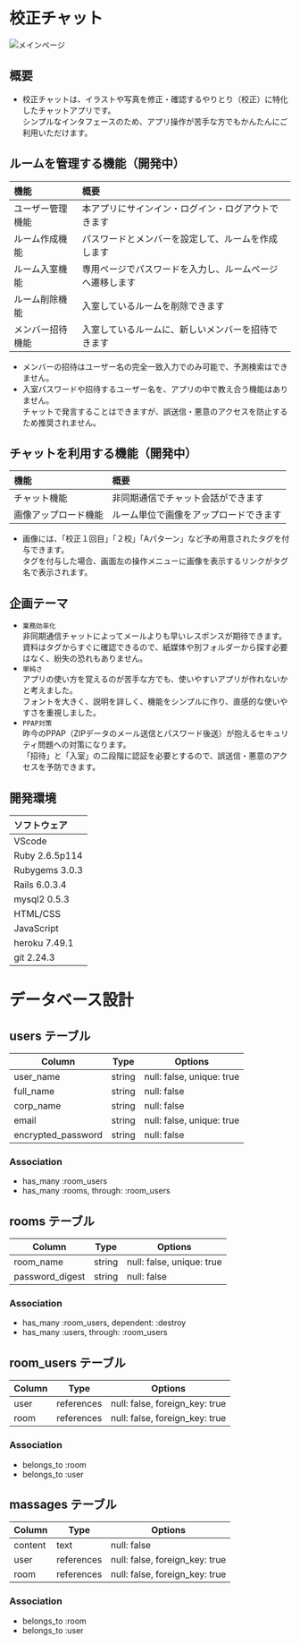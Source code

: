 # 校正チャット

![メインページ](https://user-images.githubusercontent.com/75772499/109477950-fd2d2780-7abb-11eb-97db-11ef2e3ca774.png)

## 概要
- 校正チャットは、イラストや写真を修正・確認するやりとり（校正）に特化したチャットアプリです。  
シンプルなインタフェースのため、アプリ操作が苦手な方でもかんたんにご利用いただけます。

## ルームを管理する機能（開発中）
| 機能 | 概要 |
| :--- | :--- |
| ユーザー管理機能 | 本アプリにサインイン・ログイン・ログアウトできます |
| ルーム作成機能 | パスワードとメンバーを設定して、ルームを作成します |
| ルーム入室機能 | 専用ページでパスワードを入力し、ルームページへ遷移します |
| ルーム削除機能 | 入室しているルームを削除できます |
| メンバー招待機能 | 入室しているルームに、新しいメンバーを招待できます |
- メンバーの招待はユーザー名の完全一致入力でのみ可能で、予測検索はできません。  
- 入室パスワードや招待するユーザー名を、アプリの中で教え合う機能はありません。  
チャットで発言することはできますが、誤送信・悪意のアクセスを防止するため推奨されません。  

## チャットを利用する機能（開発中）
| 機能 | 概要 |
| :--- | :--- |
| チャット機能 | 非同期通信でチャット会話ができます |
| 画像アップロード機能 | ルーム単位で画像をアップロードできます |
- 画像には、「校正１回目」「２校」「Aパターン」など予め用意されたタグを付与できます。  
タグを付与した場合、画面左の操作メニューに画像を表示するリンクがタグ名で表示されます。

## 企画テーマ
- `業務効率化`  
非同期通信チャットによってメールよりも早いレスポンスが期待できます。  
資料はタグからすぐに確認できるので、紙媒体や別フォルダーから探す必要はなく、紛失の恐れもありません。
- `単純さ`  
アプリの使い方を覚えるのが苦手な方でも、使いやすいアプリが作れないかと考えました。  
フォントを大きく、説明を詳しく、機能をシンプルに作り、直感的な使いやすさを重視しました。  
- `PPAP対策`  
昨今のPPAP（ZIPデータのメール送信とパスワード後送）が抱えるセキュリティ問題への対策になります。  
「招待」と「入室」の二段階に認証を必要とするので、誤送信・悪意のアクセスを予防できます。

## 開発環境
| ソフトウェア |
| :--- |
| VScode |
| Ruby 2.6.5p114 |
| Rubygems 3.0.3 |
| Rails 6.0.3.4 |
| mysql2 0.5.3 |
| HTML/CSS |
| JavaScript |
| heroku 7.49.1 |
| git 2.24.3 |

# データベース設計

## users テーブル

| Column             | Type    | Options                   |
| ------------------ | ------- | ------------------------- |
| user_name          | string  | null: false, unique: true |
| full_name          | string  | null: false               |
| corp_name          | string  | null: false               |
| email              | string  | null: false, unique: true |
| encrypted_password | string  | null: false               |
<!-- user_nameは検索に用いるため一意性である -->
<!-- passwordは正規表現で英数6字〜20字程度を求める -->

### Association

- has_many :room_users
- has_many :rooms, through: :room_users

## rooms テーブル

| Column             | Type    | Options                   |
| ------------------ | ------- | ------------------------- |
| room_name          | string  | null: false, unique: true |
| password_digest    | string  | null: false               |
<!-- room_nameは誤ったアクセスを防ぐため一意性である -->
<!-- has_secure_passwordを使って暗号化PWを使用する -->

### Association

- has_many :room_users, dependent: :destroy
- has_many :users, through: :room_users  

## room_users テーブル

| Column | Type       | Options                        |
| ------ | ---------- | ------------------------------ |
| user   | references | null: false, foreign_key: true |
| room   | references | null: false, foreign_key: true |

### Association

- belongs_to :room
- belongs_to :user

## massages テーブル

| Column             | Type    | Options                   |
| ------------------ | ------- | ------------------------- |
| content            | text    | null: false               |
| user               | references | null: false, foreign_key: true |
| room               | references | null: false, foreign_key: true |
<!-- has_secure_passwordを使って暗号化PWを使用する -->
<!-- pdf画像の保存は追って実装 -->

### Association

- belongs_to :room
- belongs_to :user
